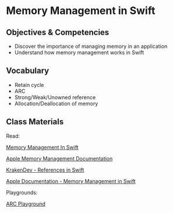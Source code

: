 # Memory Management in Swift

## Objectives & Competencies

- Discover the importance of managing memory in an application
- Understand how memory management works in Swift

## Vocabulary

- Retain cycle
- ARC
- Strong/Weak/Unowned reference
- Allocation/Deallocation of memory

## Class Materials

Read:

[Memory Management In Swift](http://agostini.tech/2017/07/23/memory-management-in-swift-the-strong-the-weak-and-the-unowned/)

[Apple Memory Management Documentation](https://developer.apple.com/library/content/documentation/Swift/Conceptual/Swift_Programming_Language/AutomaticReferenceCounting.html)

[KrakenDev - References in Swift](https://krakendev.io/blog/weak-and-unowned-references-in-swift)

[Apple Documentation - Memory Management in Swift](https://developer.apple.com/library/content/documentation/Swift/Conceptual/Swift_Programming_Language/AutomaticReferenceCounting.html)


Playgrounds:

[ARC Playground](assets/arc.zip)
